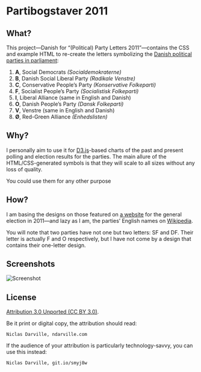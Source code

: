 Partibogstaver 2011
===================

What?
-----
This project—Danish for “(Political) Party Letters 2011”—contains the CSS and example HTML to re-create the letters symbolizing the [Danish political parties in parliament][wiki]:

1. **A**, Social Democrats *(Socialdemokraterne)*
2. **B**, Danish Social Liberal Party *(Radikale Venstre)*
3. **C**, Conservative People’s Party *(Konservative Folkeparti)*
4. **F**, Socialist People’s Party *(Socialistisk Folkeparti)*
5. **I**, Liberal Alliance (same in English and Danish)
6. **O**, Danish People’s Party *(Dansk Folkeparti)*
7. **V**, Venstre (same in English and Danish)
8. **Ø**, Red-Green Alliance *(Enhedslisten)*

Why?
----
I personally aim to use it for [D3.js][d3js]-based charts of the past and present polling and election results for the parties. The main allure of the HTML/CSS-generated symbols is that they will scale to all sizes without any loss of quality.

You could use them for any other purpose

How?
----
I am basing the designs on those featured on [a website][inspiration] for the general election in 2011—and lazy as I am, the parties’ English names on [Wikipedia][wiki].

You will note that two parties have not one but two letters: SF and DF. Their letter is actually F and O respectively, but I have not come by a design that contains their one-letter design.

Screenshots
-----------
![Screenshot][screenshot]

License
-------
[Attribution 3.0 Unported (CC BY 3.0)][license].

Be it print or digital copy, the attribution should read:

`Niclas Darville, ndarville.com`

If the audience of your attribution is particularly technology-savvy, you can use this instead:

`Niclas Darville, git.io/smyj8w`


[wiki]:        https://en.wikipedia.org/wiki/Danish_political_parties
[d3js]:        http://d3js.org/
[inspiration]: http://folketingsvalg-2011.dk
[screenshot]:  https://raw.github.com/ndarville/microprojects/master/partibogstaver-2011/screenshot.png
[license]:     http://creativecommons.org/licenses/by/3.0/deed.en_GB
